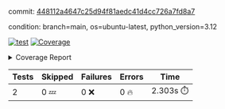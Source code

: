 commit: [448112a4647c25d94f81aedc41d4cc726a7fd8a7](https://github.com/rcmdnk/boto3-session/tree/448112a4647c25d94f81aedc41d4cc726a7fd8a7)

condition: branch=main, os=ubuntu-latest, python_version=3.12

[![test](https://github.com/rcmdnk/boto3-session/actions/workflows/test.yml/badge.svg)](https://github.com/rcmdnk/boto3-session/actions/runs/12852158953)
<a href="https://github.com/rcmdnk/boto3-session/blob/448112a4647c25d94f81aedc41d4cc726a7fd8a7/README.md"><img alt="Coverage" src="https://img.shields.io/badge/Coverage-47%25-orange.svg" /></a><details><summary>Coverage Report </summary><table><tr><th>File</th><th>Stmts</th><th>Miss</th><th>Cover</th><th>Missing</th></tr><tbody><tr><td colspan="5"><b>src/boto3_session</b></td></tr><tr><td>&nbsp; &nbsp;<a href="https://github.com/rcmdnk/boto3-session/blob/448112a4647c25d94f81aedc41d4cc726a7fd8a7/src/boto3_session/session.py">session.py</a></td><td>59</td><td>34</td><td>42%</td><td><a href="https://github.com/rcmdnk/boto3-session/blob/448112a4647c25d94f81aedc41d4cc726a7fd8a7/src/boto3_session/session.py#L15-L18">15&ndash;18</a>, <a href="https://github.com/rcmdnk/boto3-session/blob/448112a4647c25d94f81aedc41d4cc726a7fd8a7/src/boto3_session/session.py#L60">60</a>, <a href="https://github.com/rcmdnk/boto3-session/blob/448112a4647c25d94f81aedc41d4cc726a7fd8a7/src/boto3_session/session.py#L68-L70">68&ndash;70</a>, <a href="https://github.com/rcmdnk/boto3-session/blob/448112a4647c25d94f81aedc41d4cc726a7fd8a7/src/boto3_session/session.py#L73-L97">73&ndash;97</a>, <a href="https://github.com/rcmdnk/boto3-session/blob/448112a4647c25d94f81aedc41d4cc726a7fd8a7/src/boto3_session/session.py#L100-L122">100&ndash;122</a>, <a href="https://github.com/rcmdnk/boto3-session/blob/448112a4647c25d94f81aedc41d4cc726a7fd8a7/src/boto3_session/session.py#L125-L129">125&ndash;129</a>, <a href="https://github.com/rcmdnk/boto3-session/blob/448112a4647c25d94f81aedc41d4cc726a7fd8a7/src/boto3_session/session.py#L132-L133">132&ndash;133</a>, <a href="https://github.com/rcmdnk/boto3-session/blob/448112a4647c25d94f81aedc41d4cc726a7fd8a7/src/boto3_session/session.py#L136-L137">136&ndash;137</a></td></tr><tr><td><b>TOTAL</b></td><td><b>64</b></td><td><b>34</b></td><td><b>47%</b></td><td>&nbsp;</td></tr></tbody></table></details>

| Tests | Skipped | Failures | Errors | Time |
| ----- | ------- | -------- | -------- | ------------------ |
| 2 | 0 :zzz: | 0 :x: | 0 :fire: | 2.303s :stopwatch: |


